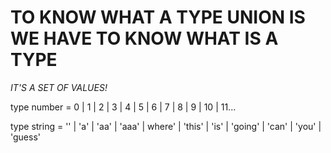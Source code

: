 # TO KNOW WHAT A TYPE UNION IS WE HAVE TO KNOW WHAT IS A TYPE

*IT'S A SET OF VALUES!*

type number = 0 | 1 | 2 | 3 | 4 | 5 | 6 | 7 | 8 | 9 | 10 | 11...

type string = '' | 'a' | 'aa' | 'aaa' | where' | 'this' | 'is' | 'going' | 'can' | 'you' | 'guess'
